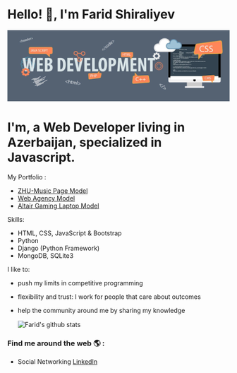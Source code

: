 # Hello! 👋, I'm Farid Shiraliyev

![logo](https://github.com/faridalz/faridalz/blob/main/web.jpg)


# I'm, a Web Developer living in Azerbaijan, specialized in **Javascript**.


My Portfolio :

* [ZHU-Music Page Model](https://faridalz.github.io/music/zhu.html)
* [Web Agency Model](https://faridalz.github.io/landing/home.html)
* [Altair Gaming Laptop Model](https://faridalz.github.io/gaming/altair.html)

Skills:
- HTML, CSS, JavaScript & Bootstrap
- Python
- Django (Python Framework)
- MongoDB, SQLite3

I like to:
- push my limits in competitive programming
- flexibility and trust: I work for people that care about outcomes
- help the community around me by sharing my knowledge


  <img align="center" src="https://github-readme-stats.vercel.app/api/top-langs/?username=faridalz&title_color=fff&text_color=9f9f9f&bg_color=151515&hide=jupyter%20notebook" alt="Farid's github stats" />



### Find me around the web 🌎 :
- Social Networking [LinkedIn](https://www.linkedin.com/in/farid131/)
